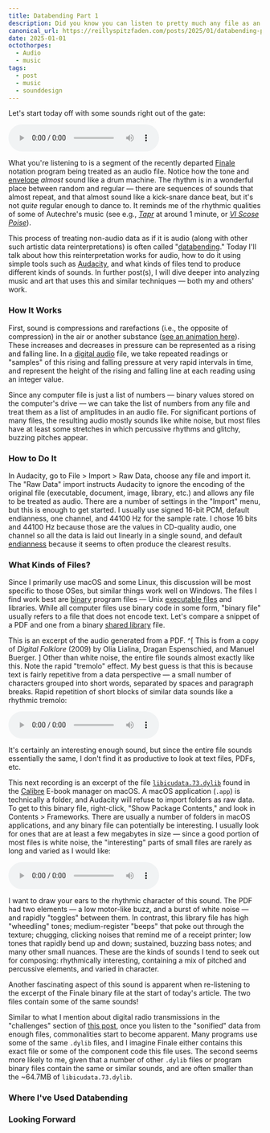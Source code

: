 ```yaml
---
title: Databending Part 1
description: Did you know you can listen to pretty much any file as an audio file? In this post I'll explain how it works, and in the next, I'll go into more depth about composing with these sounds.
canonical_url: https://reillyspitzfaden.com/posts/2025/01/databending-part-1
date: 2025-01-01
octothorpes:
  - Audio
  - music
tags:
  - post
  - music
  - sounddesign
---
```

Let's start today off with some sounds right out of the gate:

<audio controls>
  <source src="/media/blog/2025/01/Finale.7_23.mp3" type="audio/mp3">
</audio>

What you're listening to is a segment of the recently departed [Finale](https://en.wikipedia.org/wiki/Finale_(scorewriter)) notation program being treated as an audio file. Notice how the tone and [envelope](https://en.wikipedia.org/wiki/Envelope_(music)) *almost* sound like a drum machine. The rhythm is in a wonderful place between random and regular — there are sequences of sounds that almost repeat, and that almost sound like a kick-snare dance beat, but it's not *quite* regular enough to dance to. It reminds me of the rhythmic qualities of some of Autechre's music (see e.g., <cite>[Tapr](https://autechre.bandcamp.com/track/tapr)</cite> at around 1 minute, or <cite>[VI Scose Poise](https://autechre.bandcamp.com/track/vi-scose-poise)</cite>).

This process of treating non-audio data as if it is audio (along with other such artistic data reinterpretations) is often called "[databending](https://en.wikipedia.org/wiki/Databending)." Today I'll talk about how this reinterpretation works for audio, how to do it using simple tools such as [Audacity](https://www.audacityteam.org/), and what kinds of files tend to produce different kinds of sounds. In further post(s), I will dive deeper into analyzing music and art that uses this and similar techniques — both my and others' work.

### How It Works

First, sound is compressions and rarefactions (i.e., the opposite of compression) in the air or another substance ([see an animation here](https://www.youtube.com/watch?v=gtk7wjY8GXQ)). These increases and decreases in pressure can be represented as a rising and falling line. In a [digital audio](https://en.wikipedia.org/wiki/Digital_audio) file, we take repeated readings or "samples" of this rising and falling pressure at very rapid intervals in time, and represent the height of the rising and falling line at each reading using an integer value.

Since any computer file is just a list of numbers — binary values stored on the computer's drive — we can take the list of numbers from any file and treat them as a list of amplitudes in an audio file. For significant portions of many files, the resulting audio mostly sounds like white noise, but most files have at least some stretches in which percussive rhythms and glitchy, buzzing pitches appear.

### How to Do It

In Audacity, go to File > Import > Raw Data, choose any file and import it. The "Raw Data" import instructs Audacity to ignore the encoding of the original file (executable, document, image, library, etc.) and allows any file to be treated as audio. There are a number of settings in the "Import" menu, but this is enough to get started. I usually use signed 16-bit PCM, default endianness, one channel, and 44100 Hz for the sample rate. I chose 16 bits and 44100 Hz because those are the values in CD-quality audio, one channel so all the data is laid out linearly in a single sound, and default [endianness](https://en.wikipedia.org/wiki/Endianness) because it seems to often produce the clearest results.

### What Kinds of Files?

Since I primarily use macOS and some Linux, this discussion will be most specific to those OSes, but similar things work well on Windows. The files I find work best are [binary](https://en.wikipedia.org/wiki/Binary_file) program files — Unix [executable files](https://en.wikipedia.org/wiki/Executable) and libraries. While all computer files use binary code in some form, "binary file" usually refers to a file that does not encode text. Let's compare a snippet of a PDF and one from a binary [shared library](https://en.wikipedia.org/wiki/Library_(computing)) file.

This is an excerpt of the audio generated from a PDF. ^[ This is from a copy of <cite>Digital Folklore</cite> (2009) by Olia Lialina, Dragan Espenschied, and Manuel Buerger. ] Other than white noise, the entire file sounds almost exactly like this. Note the rapid "tremolo" effect. My best guess is that this is because text is fairly repetitive from a data perspective — a small number of characters grouped into short words, separated by spaces and paragraph breaks. Rapid repetition of short blocks of similar data sounds like a rhythmic tremolo:

<audio controls>
  <source src="/media/blog/2025/01/Olia-Lialina-Dragan-Espenschied-Digital-Folklore-01.mp3" type="audio/mp3">
</audio>

It's certainly an interesting enough sound, but since the entire file sounds essentially the same, I don't find it as productive to look at text files, PDFs, etc.

This next recording is an excerpt of the file [`libicudata.73.dylib`](https://docs.oracle.com/cd/E36784_01/html/E36873/libicudata-3lib.html) found in the [Calibre](https://calibre-ebook.com/) E-book manager on macOS. A macOS application (`.app`) is technically a folder, and Audacity will refuse to import folders as raw data. To get to this binary file, right-click, "Show Package Contents," and look in Contents > Frameworks. There are usually a number of folders in macOS applications, and any binary file can potentially be interesting. I usually look for ones that are at least a few megabytes in size — since a good portion of most files is white noise, the "interesting" parts of small files are rarely as long and varied as I would like:

<audio controls>
  <source src="/media/blog/2025/01/libicudata.73.dylib-01.mp3" type="audio/mp3">
</audio>

I want to draw your ears to the rhythmic character of this sound. The PDF had two elements — a low motor-like buzz, and a burst of white noise — and rapidly "toggles" between them. In contrast, this library file has high "wheedling" tones; medium-register "beeps" that poke out through the texture; chugging, clicking noises that remind me of a receipt printer; low tones that rapidly bend up and down; sustained, buzzing bass notes; and many other small nuances. These are the kinds of sounds I tend to seek out for composing: rhythmically interesting, containing a mix of pitched and percussive elements, and varied in character.

Another fascinating aspect of this sound is apparent when re-listening to the excerpt of the Finale binary file at the start of today's article. The two files contain some of the same sounds! 

Similar to what I mention about digital radio transmissions in the "challenges" section of [this post](https://reillyspitzfaden.com/posts/2024/12/radio-listening-musically/), once you listen to the "sonified" data from enough files, commonalities start to become apparent. Many programs use some of the same `.dylib` files, and I imagine Finale either contains this exact file or some of the component code this file uses. The second seems more likely to me, given that a number of other `.dylib` files or program binary files contain the same or similar sounds, and are often smaller than the ~64.7MB of `libicudata.73.dylib`.

### Where I've Used Databending



### Looking Forward
